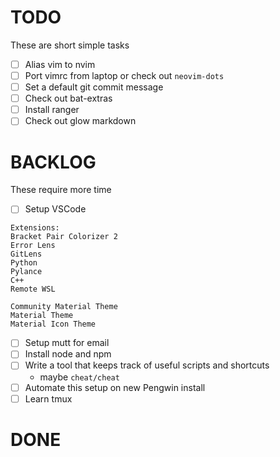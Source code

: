 # TODO

These are short simple tasks

- [ ] Alias vim to nvim
- [ ] Port vimrc from laptop or check out `neovim-dots`
- [ ] Set a default git commit message
- [ ] Check out bat-extras
- [ ] Install ranger
- [ ] Check out glow markdown
# BACKLOG

These require more time

- [ ] Setup VSCode
```
Extensions:
Bracket Pair Colorizer 2
Error Lens
GitLens
Python
Pylance
C++
Remote WSL

Community Material Theme
Material Theme
Material Icon Theme
```
- [ ] Setup mutt for email
- [ ] Install node and npm
- [ ] Write a tool that keeps track of useful scripts and shortcuts
	- maybe `cheat/cheat`
- [ ] Automate this setup on new Pengwin install
- [ ] Learn tmux

# DONE
